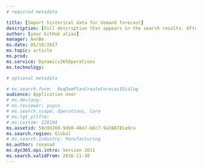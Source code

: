 ```yaml
---
# required metadata

title: [Import historical data for demand forecast]
description: [Full description that appears in the search results. Often the first paragraph of your topic.]
author: [your GitHub alias]
manager: AnnBe
ms.date: 05/10/2017
ms.topic: article
ms.prod: 
ms.service: Dynamics365Operations
ms.technology: 

# optional metadata

# ms.search.form:  ReqDemPlanCreateForecastDialog
audience: Application User
# ms.devlang: 
# ms.reviewer: yuyus
# ms.search.scope: Operations, Core
# ms.tgt_pltfrm: 
# ms.custom: 220104
ms.assetid: 59c0d269-9db0-48e7-b8c7-9a388781a9ca
ms.search.region: Global
# ms.search.industry: Manufacturing
ms.author: roxanad
ms.dyn365.ops.intro: Version 1611
ms.search.validFrom: 2016-11-30
---
```


